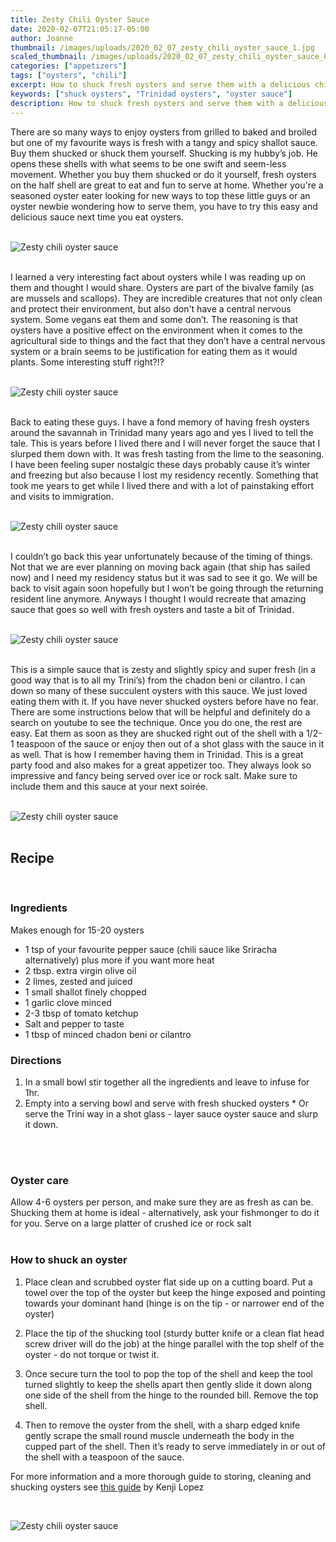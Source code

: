 ```yaml
---
title: Zesty Chili Oyster Sauce
date: 2020-02-07T21:05:17-05:00
author: Joanne
thumbnail: /images/uploads/2020_02_07_zesty_chili_oyster_sauce_1.jpg
scaled_thumbnail: /images/uploads/2020_02_07_zesty_chili_oyster_sauce_0.jpg
categories: ["appetizers"]
tags: ["oysters", "chili"]
excerpt: How to shuck fresh oysters and serve them with a delicious chilli sauce
keywords: ["shuck oysters", "Trinidad oysters", "oyster sauce"]
description: How to shuck fresh oysters and serve them with a delicious chilli sauce
---
```


There are so many ways to enjoy oysters from grilled to baked and broiled but one of my favourite ways is fresh with a tangy and spicy shallot sauce. Buy them shucked or shuck them yourself. Shucking is my hubby’s job. He opens these shells with what seems to be one swift and seem-less movement. Whether you buy them shucked or do it yourself, fresh oysters on the half shell are great to eat and fun to serve at home. Whether you're a seasoned oyster eater looking for new ways to top these little guys or an oyster newbie wondering how to serve them, you have to try this easy and delicious sauce next time you eat oysters.
</br>
</br>

![Zesty chili oyster sauce](/images/uploads/2020_02_07_zesty_chili_oyster_sauce_2.jpg)
</br>
</br>

I learned a very interesting fact about oysters while I was reading up on them and thought I would share. Oysters are part of the bivalve family (as are mussels and scallops). They are incredible creatures that not only clean and protect their environment, but also don't have a central nervous system. Some vegans eat them and some don’t. The reasoning is that oysters have a positive effect on the environment when it comes to the agricultural side to things and the fact that they don’t have a central nervous system or a brain seems to be justification for eating them as it would plants. Some interesting stuff right?!? 
</br>
</br>

![Zesty chili oyster sauce](/images/uploads/2020_02_07_zesty_chili_oyster_sauce_3.jpg)
</br>
</br>

Back to eating these guys. I have a fond memory of  having fresh oysters around the savannah in Trinidad many years ago and yes I lived to tell the tale. This is years before I lived there and I will never forget the sauce that I slurped them down with. It was fresh tasting from the lime to the seasoning. I have been feeling super nostalgic these days probably cause it’s winter and freezing but also because I lost my residency recently. Something that took me years to get while I lived there and with a lot of painstaking effort and visits to immigration. 
</br>
</br>

![Zesty chili oyster sauce](/images/uploads/2020_02_07_zesty_chili_oyster_sauce_4.jpg)
</br>
</br>

I couldn’t go back this year unfortunately because of the timing of things. Not that we are ever planning on moving back again (that ship has sailed now) and I need my residency status but it was sad to see it go. We will be back to visit again soon hopefully but I won’t be going through the returning resident line anymore. Anyways I thought I would recreate that amazing sauce that goes so well with fresh oysters and taste a bit of Trinidad. 
</br>
</br>

![Zesty chili oyster sauce](/images/uploads/2020_02_07_zesty_chili_oyster_sauce_5.jpg)
</br>
</br>

This is a simple sauce that is zesty and slightly spicy and super fresh (in a good way that is to all my Trini’s) from the chadon beni or cilantro. I can down so many of these succulent oysters with this sauce.  We just loved eating them with it. If you have never shucked oysters before have no fear. There are some instructions below that will be helpful and definitely do a search on youtube to see the technique. Once you do one, the rest are easy. Eat them as soon as they are shucked right out of the shell with a 1/2-1 teaspoon of the sauce or enjoy then out of a shot glass with the sauce in it as well. That is how I remember having them in Trinidad. This is a great party food and also makes for a great appetizer too. They always look so impressive and fancy being served over ice or rock salt. Make sure to include them and this sauce at your next soirée. 
</br>
</br>

![Zesty chili oyster sauce](/images/uploads/2020_02_07_zesty_chili_oyster_sauce_6.jpg)
</br>
</br>

## Recipe
</br>

### Ingredients
Makes enough for 15-20 oysters 

* <span itemprop="ingredients">1 tsp of your favourite pepper sauce (chili sauce like Sriracha alternatively) plus more if you want more heat </span>
* <span itemprop="ingredients">2 tbsp. extra virgin olive oil</span>
* <span itemprop="ingredients">2 limes, zested and juiced</span>
* <span itemprop="ingredients">1 small shallot finely chopped</span>
* <span itemprop="ingredients">1 garlic clove minced </span>
* <span itemprop="ingredients">2-3 tbsp of tomato ketchup </span>
* <span itemprop="ingredients">Salt and pepper to taste </span>
* <span itemprop="ingredients">1 tbsp of minced chadon beni or cilantro </span>

### Directions 

1. In a small bowl stir together all the ingredients and leave to infuse for 1hr. 
2. Empty into a serving bowl and serve with fresh shucked oysters &ast; Or serve the Trini way in a shot glass - layer sauce oyster sauce and slurp it down. 
</br>
</br>

### Oyster care
Allow 4-6 oysters per person, and make sure they are as fresh as can be. Shucking them at home is ideal - alternatively, ask your fishmonger to do it for you. Serve on a large platter of crushed ice or rock salt
</br>
</br>

### How to shuck an oyster

1. Place clean and scrubbed oyster flat side up on a cutting board. Put a towel over the top of the oyster but keep the hinge exposed and pointing towards your dominant hand (hinge is on the tip - or narrower end of the oyster) 

1. Place the tip of the shucking tool (sturdy butter knife or a clean flat head screw driver will do the job) at the hinge parallel with the top shelf of the oyster - do not torque or twist it. 

1. Once secure turn the tool to pop the top of the shell and keep the tool turned slightly to keep the shells apart then gently slide it down along one side of the shell from the hinge to the rounded bill. Remove the top shell. 

1. Then to remove the oyster from the shell, with a sharp edged knife gently scrape the small round muscle underneath the body in the cupped part of the shell. Then it’s ready to serve immediately in or out of the shell with a teaspoon of the sauce. 

For more information and a more thorough guide to storing, cleaning and shucking oysters see [this guide](https://www.seriouseats.com/2010/07/knife-skills-how-to-shuck-an-oyster.html) by Kenji Lopez 

</br>

![Zesty chili oyster sauce](/images/uploads/2020_02_07_zesty_chili_oyster_sauce_7.jpg)
